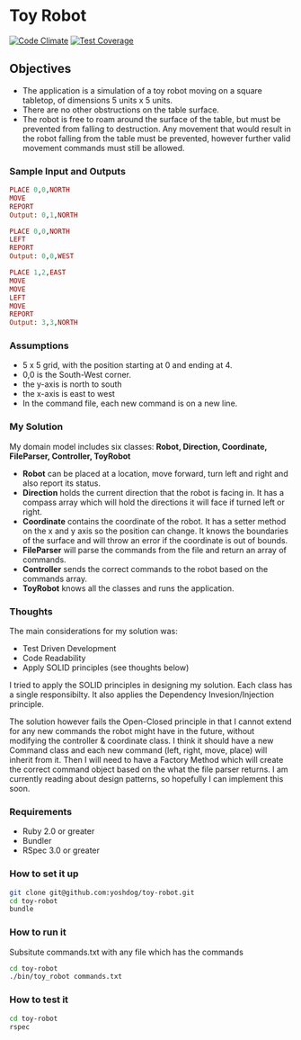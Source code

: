 # Toy Robot
[![Code Climate](https://codeclimate.com/github/yoshdog/toy-robot/badges/gpa.svg)](https://codeclimate.com/github/yoshdog/toy-robot)
[![Test Coverage](https://codeclimate.com/github/yoshdog/toy-robot/badges/coverage.svg)](https://codeclimate.com/github/yoshdog/toy-robot)

## Objectives
* The application is a simulation of a toy robot moving on a square tabletop, of dimensions 5 units x 5 units.
* There are no other obstructions on the table surface.
* The robot is free to roam around the surface of the table, but must be prevented from falling to destruction. Any movement
that would result in the robot falling from the table must be prevented, however further valid movement commands must still
be allowed.

### Sample Input and Outputs
```ruby
PLACE 0,0,NORTH
MOVE
REPORT
Output: 0,1,NORTH

PLACE 0,0,NORTH
LEFT
REPORT
Output: 0,0,WEST

PLACE 1,2,EAST
MOVE
MOVE
LEFT
MOVE
REPORT
Output: 3,3,NORTH
```

### Assumptions
+ 5 x 5 grid, with the position starting at 0 and ending at 4.
+ 0,0 is the South-West corner.
+ the y-axis is north to south
+ the x-axis is east to west
+ In the command file, each new command is on a new line.

### My Solution
My domain model includes six classes: **Robot, Direction, Coordinate, FileParser, Controller, ToyRobot**
+ **Robot** can be placed at a location, move forward, turn left and right and also report its status.
+ **Direction** holds the current direction that the robot is facing in. It has a compass array which will hold the directions it will face if turned left or right.
+ **Coordinate** contains the coordinate of the robot. It has a setter method on the x and y axis so the position can change. It knows the boundaries of the surface and will throw an error if the coordinate is out of bounds.
+ **FileParser** will parse the commands from the file and return an array of commands.
+ **Controller** sends the correct commands to the robot based on the commands array.
+ **ToyRobot** knows all the classes and runs the application.

### Thoughts
The main considerations for my solution was:
+ Test Driven Development
+ Code Readability
+ Apply SOLID principles (see thoughts below)

I tried to apply the SOLID principles in designing my solution. Each class has a single responsibilty. It also applies the Dependency Invesion/Injection principle. 

The solution however fails the Open-Closed principle in that I cannot extend for any new commands the robot might have in the future, without modifying the controller & coordinate class. I think it should have a new Command class and each new command (left, right, move, place) will inherit from it. Then I will need to have a Factory Method which will create the correct command object based on the what the file parser returns. I am currently reading about design patterns, so hopefully I can implement this soon.

### Requirements
+ Ruby 2.0 or greater
+ Bundler
+ RSpec 3.0 or greater

### How to set it up
```sh
git clone git@github.com:yoshdog/toy-robot.git
cd toy-robot
bundle
```

### How to run it
Subsitute commands.txt with any file which has the commands

```sh
cd toy-robot
./bin/toy_robot commands.txt
```

### How to test it
```sh
cd toy-robot
rspec
```